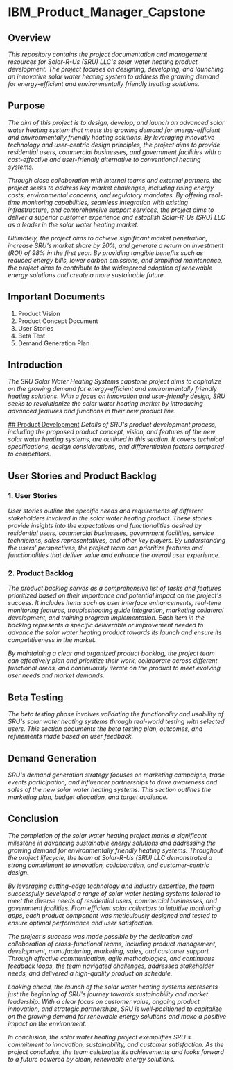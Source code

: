 # IBM_Product_Manager_Capstone

## Overview
*This repository contains the project documentation and management resources for Solar-R-Us (SRU) LLC's solar water heating product development. The project focuses on designing, developing, and launching an innovative solar water heating system to address the growing demand for energy-efficient and environmentally friendly heating solutions.*

## Purpose
*The aim of this project is to design, develop, and launch an advanced solar water heating system that meets the growing demand for energy-efficient and environmentally friendly heating solutions. By leveraging innovative technology and user-centric design principles, the project aims to provide residential users, commercial businesses, and government facilities with a cost-effective and user-friendly alternative to conventional heating systems.*

*Through close collaboration with internal teams and external partners, the project seeks to address key market challenges, including rising energy costs, environmental concerns, and regulatory mandates. By offering real-time monitoring capabilities, seamless integration with existing infrastructure, and comprehensive support services, the project aims to deliver a superior customer experience and establish Solar-R-Us (SRU) LLC as a leader in the solar water heating market.*

*Ultimately, the project aims to achieve significant market penetration, increase SRU's market share by 20%, and generate a return on investment (ROI) of 98% in the first year. By providing tangible benefits such as reduced energy bills, lower carbon emissions, and simplified maintenance, the project aims to contribute to the widespread adoption of renewable energy solutions and create a more sustainable future.*

## Important Documents
1. Product Vision
2. Product Concept Document
3. User Stories
4. Beta Test
5. Demand Generation Plan

## Introduction
*The SRU Solar Water Heating Systems capstone project aims to capitalize on the growing demand for energy-efficient and environmentally friendly heating solutions. With a focus on innovation and user-friendly design, SRU seeks to revolutionize the solar water heating market by introducing advanced features and functions in their new product line.*

[## Product Development](https://github.com/Akudal/IBM_Product_Manager_Capstone/blob/main/Beta%20Plan.pdf)
*Details of SRU's product development process, including the proposed product concept, vision, and features of the new solar water heating systems, are outlined in this section. It covers technical specifications, design considerations, and differentiation factors compared to competitors.*

## User Stories and Product Backlog
### 1. User Stories
*User stories outline the specific needs and requirements of different stakeholders involved in the solar water heating product. These stories provide insights into the expectations and functionalities desired by residential users, commercial businesses, government facilities, service technicians, sales representatives, and other key players. By understanding the users' perspectives, the project team can prioritize features and functionalities that deliver value and enhance the overall user experience.*

### 2. Product Backlog
*The product backlog serves as a comprehensive list of tasks and features prioritized based on their importance and potential impact on the project's success. It includes items such as user interface enhancements, real-time monitoring features, troubleshooting guide integration, marketing collateral development, and training program implementation. Each item in the backlog represents a specific deliverable or improvement needed to advance the solar water heating product towards its launch and ensure its competitiveness in the market.*

*By maintaining a clear and organized product backlog, the project team can effectively plan and prioritize their work, collaborate across different functional areas, and continuously iterate on the product to meet evolving user needs and market demands.*

## Beta Testing
*The beta testing phase involves validating the functionality and usability of SRU's solar water heating systems through real-world testing with selected users. This section documents the beta testing plan, outcomes, and refinements made based on user feedback.*

## Demand Generation
*SRU's demand generation strategy focuses on marketing campaigns, trade events participation, and influencer partnerships to drive awareness and sales of the new solar water heating systems. This section outlines the marketing plan, budget allocation, and target audience.*

## Conclusion
*The completion of the solar water heating project marks a significant milestone in advancing sustainable energy solutions and addressing the growing demand for environmentally friendly heating systems. Throughout the project lifecycle, the team at Solar-R-Us (SRU) LLC demonstrated a strong commitment to innovation, collaboration, and customer-centric design.*

*By leveraging cutting-edge technology and industry expertise, the team successfully developed a range of solar water heating systems tailored to meet the diverse needs of residential users, commercial businesses, and government facilities. From efficient solar collectors to intuitive monitoring apps, each product component was meticulously designed and tested to ensure optimal performance and user satisfaction.*

*The project's success was made possible by the dedication and collaboration of cross-functional teams, including product management, development, manufacturing, marketing, sales, and customer support. Through effective communication, agile methodologies, and continuous feedback loops, the team navigated challenges, addressed stakeholder needs, and delivered a high-quality product on schedule.*

*Looking ahead, the launch of the solar water heating systems represents just the beginning of SRU's journey towards sustainability and market leadership. With a clear focus on customer value, ongoing product innovation, and strategic partnerships, SRU is well-positioned to capitalize on the growing demand for renewable energy solutions and make a positive impact on the environment.*

*In conclusion, the solar water heating project exemplifies SRU's commitment to innovation, sustainability, and customer satisfaction. As the project concludes, the team celebrates its achievements and looks forward to a future powered by clean, renewable energy solutions.*
